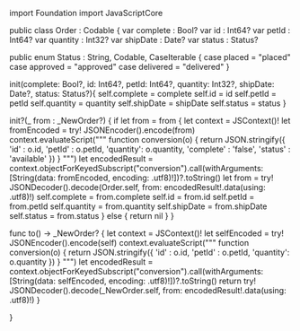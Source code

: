 import Foundation
import JavaScriptCore

public class Order  : Codable {
var complete : Bool?
var id : Int64?
var petId : Int64?
var quantity : Int32?
var shipDate : Date?
var status : Status?

public enum Status : String, Codable, CaseIterable {
    case placed = "placed"
case approved = "approved"
case delivered = "delivered"
}

init(complete: Bool?, id: Int64?, petId: Int64?, quantity: Int32?, shipDate: Date?, status: Status?){
self.complete = complete
self.id = id
self.petId = petId
self.quantity = quantity
self.shipDate = shipDate
self.status = status
}

init?(_ from : _NewOrder?) {
    if let from = from {
    let context = JSContext()!
    let fromEncoded = try! JSONEncoder().encode(from)
    context.evaluateScript("""
    function conversion(o) { return JSON.stringify({ 'id' : o.id, 'petId' : o.petId, 'quantity': o.quantity, 'complete' : 'false', 'status' : 'available' }) }
    """)
    let encodedResult = context.objectForKeyedSubscript("conversion").call(withArguments: [String(data: fromEncoded, encoding: .utf8)!])?.toString()
    let from = try! JSONDecoder().decode(Order.self, from: encodedResult!.data(using: .utf8)!)
    self.complete = from.complete
self.id = from.id
self.petId = from.petId
self.quantity = from.quantity
self.shipDate = from.shipDate
self.status = from.status
    } else {
    return nil
    }
}

func to() -> _NewOrder? {
let context = JSContext()!
let selfEncoded = try! JSONEncoder().encode(self)
context.evaluateScript("""
function conversion(o) { return JSON.stringify({ 'id' : o.id, 'petId' : o.petId, 'quantity': o.quantity  }) }
""")
let encodedResult = context.objectForKeyedSubscript("conversion").call(withArguments: [String(data: selfEncoded, encoding: .utf8)!])?.toString()
return try! JSONDecoder().decode(_NewOrder.self, from: encodedResult!.data(using: .utf8)!)
}

}

